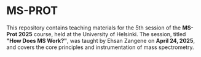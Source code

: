 # MS-PROT
 This repository contains teaching materials for the 5th session of the **MS-Prot 2025** course, held at the University of Helsinki. The session, titled **"How Does MS Work?"**, was taught by Ehsan Zangene on **April 24, 2025**, and covers the core principles and instrumentation of mass spectrometry.
